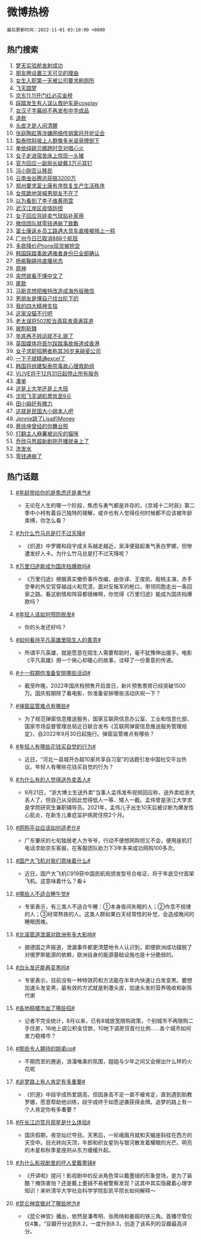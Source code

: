 # 微博热榜

`最后更新时间：2022-11-01 03:10:00 +0800`

## 热门搜索

1. [梦天实验舱发射成功](https://m.weibo.cn/search?containerid=100103type%3D1%26t%3D10%26q%3D%23%E6%A2%A6%E5%A4%A9%E5%AE%9E%E9%AA%8C%E8%88%B1%E5%8F%91%E5%B0%84%E6%88%90%E5%8A%9F%23&stream_entry_id=51&isnewpage=1&extparam=seat%3D1%26dgr%3D0%26c_type%3D51%26filter_type%3Drealtimehot%26pos%3D0%26cate%3D10103%26display_time%3D1667243398%26pre_seqid%3D1667243075112021328164&luicode=10000011&lfid=106003type%253D25%2526t%253D3%2526disable_hot%253D1%2526filter_type%253Drealtimehot)
1. [朋友圈设置三天可见的理由](https://m.weibo.cn/search?containerid=100103type%3D1%26t%3D10%26q%3D%23%E6%9C%8B%E5%8F%8B%E5%9C%88%E8%AE%BE%E7%BD%AE%E4%B8%89%E5%A4%A9%E5%8F%AF%E8%A7%81%E7%9A%84%E7%90%86%E7%94%B1%23&stream_entry_id=31&isnewpage=1&extparam=seat%3D1%26dgr%3D0%26c_type%3D31%26realpos%3D1%26filter_type%3Drealtimehot%26lcate%3D5001%26q%3D%2523%25E6%259C%258B%25E5%258F%258B%25E5%259C%2588%25E8%25AE%25BE%25E7%25BD%25AE%25E4%25B8%2589%25E5%25A4%25A9%25E5%258F%25AF%25E8%25A7%2581%25E7%259A%2584%25E7%2590%2586%25E7%2594%25B1%2523%26pos%3D0%26band_rank%3D1%26cate%3D0%26flag%3D2%26display_time%3D1667243398%26pre_seqid%3D1667243075112021328164&luicode=10000011&lfid=106003type%253D25%2526t%253D3%2526disable_hot%253D1%2526filter_type%253Drealtimehot)
1. [女生入职第一天被公司要求刷厕所](https://m.weibo.cn/search?containerid=100103type%3D1%26t%3D10%26q%3D%23%E5%A5%B3%E7%94%9F%E5%85%A5%E8%81%8C%E7%AC%AC%E4%B8%80%E5%A4%A9%E8%A2%AB%E5%85%AC%E5%8F%B8%E8%A6%81%E6%B1%82%E5%88%B7%E5%8E%95%E6%89%80%23&stream_entry_id=31&isnewpage=1&extparam=seat%3D1%26dgr%3D0%26c_type%3D31%26realpos%3D2%26filter_type%3Drealtimehot%26lcate%3D5001%26q%3D%2523%25E5%25A5%25B3%25E7%2594%259F%25E5%2585%25A5%25E8%2581%258C%25E7%25AC%25AC%25E4%25B8%2580%25E5%25A4%25A9%25E8%25A2%25AB%25E5%2585%25AC%25E5%258F%25B8%25E8%25A6%2581%25E6%25B1%2582%25E5%2588%25B7%25E5%258E%2595%25E6%2589%2580%2523%26pos%3D1%26band_rank%3D2%26cate%3D0%26flag%3D0%26display_time%3D1667243398%26pre_seqid%3D1667243075112021328164&luicode=10000011&lfid=106003type%253D25%2526t%253D3%2526disable_hot%253D1%2526filter_type%253Drealtimehot)
1. [飞天圆梦](https://m.weibo.cn/search?containerid=100103type%3D1%26t%3D10%26q%3D%23%E9%A3%9E%E5%A4%A9%E5%9C%86%E6%A2%A6%23&stream_entry_id=31&isnewpage=1&extparam=seat%3D1%26dgr%3D0%26c_type%3D31%26realpos%3D3%26filter_type%3Drealtimehot%26lcate%3D5001%26q%3D%2523%25E9%25A3%259E%25E5%25A4%25A9%25E5%259C%2586%25E6%25A2%25A6%2523%26pos%3D2%26band_rank%3D3%26cate%3D0%26flag%3D0%26display_time%3D1667243398%26pre_seqid%3D1667243075112021328164&luicode=10000011&lfid=106003type%253D25%2526t%253D3%2526disable_hot%253D1%2526filter_type%253Drealtimehot)
1. [京东11.11开门红必买金榜](https://m.weibo.cn/search?containerid=100103type%3D1%26t%3D10%26q%3D%23%E4%BA%AC%E4%B8%9C11.11%E5%BC%80%E9%97%A8%E7%BA%A2%E5%BF%85%E4%B9%B0%E9%87%91%E6%A6%9C%23&stream_entry_id=31&isnewpage=1&extparam=seat%3D1%26dgr%3D0%26c_type%3D31%26filter_type%3Drealtimehot%26lcate%3D5001%26adid%3D169383%26q%3D%2523%25E4%25BA%25AC%25E4%25B8%259C11.11%25E5%25BC%2580%25E9%2597%25A8%25E7%25BA%25A2%25E5%25BF%2585%25E4%25B9%25B0%25E9%2587%2591%25E6%25A6%259C%2523%26pos%3D3%26band_rank%3D4%26topic_ad%3D1%26cate%3D0%26display_time%3D1667243398%26pre_seqid%3D1667243075112021328164&luicode=10000011&lfid=106003type%253D25%2526t%253D3%2526disable_hot%253D1%2526filter_type%253Drealtimehot)
1. [踩踏发生有人误认救护车是cosplay](https://m.weibo.cn/search?containerid=100103type%3D1%26t%3D10%26q%3D%23%E8%B8%A9%E8%B8%8F%E5%8F%91%E7%94%9F%E6%9C%89%E4%BA%BA%E8%AF%AF%E8%AE%A4%E6%95%91%E6%8A%A4%E8%BD%A6%E6%98%AFcosplay%23&stream_entry_id=31&isnewpage=1&extparam=seat%3D1%26dgr%3D0%26c_type%3D31%26realpos%3D4%26filter_type%3Drealtimehot%26lcate%3D5001%26q%3D%2523%25E8%25B8%25A9%25E8%25B8%258F%25E5%258F%2591%25E7%2594%259F%25E6%259C%2589%25E4%25BA%25BA%25E8%25AF%25AF%25E8%25AE%25A4%25E6%2595%2591%25E6%258A%25A4%25E8%25BD%25A6%25E6%2598%25AFcosplay%2523%26pos%3D4%26band_rank%3D4%26cate%3D0%26flag%3D0%26display_time%3D1667243398%26pre_seqid%3D1667243075112021328164&luicode=10000011&lfid=106003type%253D25%2526t%253D3%2526disable_hot%253D1%2526filter_type%253Drealtimehot)
1. [女汉子字幕组不再发布中字成品](https://m.weibo.cn/search?containerid=100103type%3D1%26t%3D10%26q%3D%23%E5%A5%B3%E6%B1%89%E5%AD%90%E5%AD%97%E5%B9%95%E7%BB%84%E4%B8%8D%E5%86%8D%E5%8F%91%E5%B8%83%E4%B8%AD%E5%AD%97%E6%88%90%E5%93%81%23&stream_entry_id=31&isnewpage=1&extparam=seat%3D1%26dgr%3D0%26c_type%3D31%26realpos%3D5%26filter_type%3Drealtimehot%26lcate%3D5001%26q%3D%2523%25E5%25A5%25B3%25E6%25B1%2589%25E5%25AD%2590%25E5%25AD%2597%25E5%25B9%2595%25E7%25BB%2584%25E4%25B8%258D%25E5%2586%258D%25E5%258F%2591%25E5%25B8%2583%25E4%25B8%25AD%25E5%25AD%2597%25E6%2588%2590%25E5%2593%2581%2523%26pos%3D5%26band_rank%3D5%26cate%3D0%26flag%3D0%26display_time%3D1667243398%26pre_seqid%3D1667243075112021328164&luicode=10000011&lfid=106003type%253D25%2526t%253D3%2526disable_hot%253D1%2526filter_type%253Drealtimehot)
1. [退款](https://m.weibo.cn/search?containerid=100103type%3D1%26t%3D10%26q%3D%23%E9%80%80%E6%AC%BE%23&stream_entry_id=31&isnewpage=1&extparam=seat%3D1%26dgr%3D0%26c_type%3D31%26realpos%3D6%26filter_type%3Drealtimehot%26lcate%3D5001%26q%3D%2523%25E9%2580%2580%25E6%25AC%25BE%2523%26pos%3D6%26band_rank%3D6%26cate%3D0%26flag%3D2%26display_time%3D1667243398%26pre_seqid%3D1667243075112021328164&luicode=10000011&lfid=106003type%253D25%2526t%253D3%2526disable_hot%253D1%2526filter_type%253Drealtimehot)
1. [头皮才是人间清醒](https://m.weibo.cn/search?containerid=100103type%3D1%26t%3D10%26q%3D%23%E5%A4%B4%E7%9A%AE%E6%89%8D%E6%98%AF%E4%BA%BA%E9%97%B4%E6%B8%85%E9%86%92%23&stream_entry_id=31&isnewpage=1&extparam=seat%3D1%26dgr%3D0%26c_type%3D31%26filter_type%3Drealtimehot%26lcate%3D5001%26adid%3D169382%26q%3D%2523%25E5%25A4%25B4%25E7%259A%25AE%25E6%2589%258D%25E6%2598%25AF%25E4%25BA%25BA%25E9%2597%25B4%25E6%25B8%2585%25E9%2586%2592%2523%26pos%3D7%26band_rank%3D7%26topic_ad%3D1%26cate%3D0%26display_time%3D1667243398%26pre_seqid%3D1667243075112021328164&luicode=10000011&lfid=106003type%253D25%2526t%253D3%2526disable_hot%253D1%2526filter_type%253Drealtimehot)
1. [张庭陶虹等涉嫌网络传销案将开听证会](https://m.weibo.cn/search?containerid=100103type%3D1%26t%3D10%26q%3D%23%E5%BC%A0%E5%BA%AD%E9%99%B6%E8%99%B9%E7%AD%89%E6%B6%89%E5%AB%8C%E7%BD%91%E7%BB%9C%E4%BC%A0%E9%94%80%E6%A1%88%E5%B0%86%E5%BC%80%E5%90%AC%E8%AF%81%E4%BC%9A%23&stream_entry_id=31&isnewpage=1&extparam=seat%3D1%26dgr%3D0%26c_type%3D31%26realpos%3D7%26filter_type%3Drealtimehot%26lcate%3D5001%26q%3D%2523%25E5%25BC%25A0%25E5%25BA%25AD%25E9%2599%25B6%25E8%2599%25B9%25E7%25AD%2589%25E6%25B6%2589%25E5%25AB%258C%25E7%25BD%2591%25E7%25BB%259C%25E4%25BC%25A0%25E9%2594%2580%25E6%25A1%2588%25E5%25B0%2586%25E5%25BC%2580%25E5%2590%25AC%25E8%25AF%2581%25E4%25BC%259A%2523%26pos%3D8%26band_rank%3D7%26cate%3D0%26flag%3D2%26display_time%3D1667243398%26pre_seqid%3D1667243075112021328164&luicode=10000011&lfid=106003type%253D25%2526t%253D3%2526disable_hot%253D1%2526filter_type%253Drealtimehot)
1. [梨泰院斜坡上人群像多米诺骨牌倒下](https://m.weibo.cn/search?containerid=100103type%3D1%26t%3D10%26q%3D%23%E6%A2%A8%E6%B3%B0%E9%99%A2%E6%96%9C%E5%9D%A1%E4%B8%8A%E4%BA%BA%E7%BE%A4%E5%83%8F%E5%A4%9A%E7%B1%B3%E8%AF%BA%E9%AA%A8%E7%89%8C%E5%80%92%E4%B8%8B%23&stream_entry_id=31&isnewpage=1&extparam=seat%3D1%26dgr%3D0%26c_type%3D31%26realpos%3D8%26filter_type%3Drealtimehot%26lcate%3D5001%26q%3D%2523%25E6%25A2%25A8%25E6%25B3%25B0%25E9%2599%25A2%25E6%2596%259C%25E5%259D%25A1%25E4%25B8%258A%25E4%25BA%25BA%25E7%25BE%25A4%25E5%2583%258F%25E5%25A4%259A%25E7%25B1%25B3%25E8%25AF%25BA%25E9%25AA%25A8%25E7%2589%258C%25E5%2580%2592%25E4%25B8%258B%2523%26pos%3D9%26band_rank%3D8%26cate%3D0%26flag%3D0%26display_time%3D1667243398%26pre_seqid%3D1667243075112021328164&luicode=10000011&lfid=106003type%253D25%2526t%253D3%2526disable_hot%253D1%2526filter_type%253Drealtimehot)
1. [单依纯姚贝娜跨时空对唱心火](https://m.weibo.cn/search?containerid=100103type%3D1%26t%3D10%26q%3D%23%E5%8D%95%E4%BE%9D%E7%BA%AF%E5%A7%9A%E8%B4%9D%E5%A8%9C%E8%B7%A8%E6%97%B6%E7%A9%BA%E5%AF%B9%E5%94%B1%E5%BF%83%E7%81%AB%23&stream_entry_id=31&isnewpage=1&extparam=seat%3D1%26dgr%3D0%26c_type%3D31%26realpos%3D9%26filter_type%3Drealtimehot%26lcate%3D5001%26q%3D%2523%25E5%258D%2595%25E4%25BE%259D%25E7%25BA%25AF%25E5%25A7%259A%25E8%25B4%259D%25E5%25A8%259C%25E8%25B7%25A8%25E6%2597%25B6%25E7%25A9%25BA%25E5%25AF%25B9%25E5%2594%25B1%25E5%25BF%2583%25E7%2581%25AB%2523%26pos%3D10%26band_rank%3D9%26cate%3D0%26flag%3D0%26display_time%3D1667243398%26pre_seqid%3D1667243075112021328164&luicode=10000011&lfid=106003type%253D25%2526t%253D3%2526disable_hot%253D1%2526filter_type%253Drealtimehot)
1. [女子走进宿舍床上惊现一头猪](https://m.weibo.cn/search?containerid=100103type%3D1%26t%3D10%26q%3D%23%E5%A5%B3%E5%AD%90%E8%B5%B0%E8%BF%9B%E5%AE%BF%E8%88%8D%E5%BA%8A%E4%B8%8A%E6%83%8A%E7%8E%B0%E4%B8%80%E5%A4%B4%E7%8C%AA%23&stream_entry_id=31&isnewpage=1&extparam=seat%3D1%26dgr%3D0%26c_type%3D31%26realpos%3D10%26filter_type%3Drealtimehot%26lcate%3D5001%26q%3D%2523%25E5%25A5%25B3%25E5%25AD%2590%25E8%25B5%25B0%25E8%25BF%259B%25E5%25AE%25BF%25E8%2588%258D%25E5%25BA%258A%25E4%25B8%258A%25E6%2583%258A%25E7%258E%25B0%25E4%25B8%2580%25E5%25A4%25B4%25E7%258C%25AA%2523%26pos%3D11%26band_rank%3D10%26cate%3D0%26flag%3D0%26display_time%3D1667243398%26pre_seqid%3D1667243075112021328164&luicode=10000011&lfid=106003type%253D25%2526t%253D3%2526disable_hot%253D1%2526filter_type%253Drealtimehot)
1. [官方回应一副局长疑戴3万元耳钉](https://m.weibo.cn/search?containerid=100103type%3D1%26t%3D10%26q%3D%23%E5%AE%98%E6%96%B9%E5%9B%9E%E5%BA%94%E4%B8%80%E5%89%AF%E5%B1%80%E9%95%BF%E7%96%91%E6%88%B43%E4%B8%87%E5%85%83%E8%80%B3%E9%92%89%23&stream_entry_id=31&isnewpage=1&extparam=seat%3D1%26dgr%3D0%26c_type%3D31%26realpos%3D11%26filter_type%3Drealtimehot%26lcate%3D5001%26q%3D%2523%25E5%25AE%2598%25E6%2596%25B9%25E5%259B%259E%25E5%25BA%2594%25E4%25B8%2580%25E5%2589%25AF%25E5%25B1%2580%25E9%2595%25BF%25E7%2596%2591%25E6%2588%25B43%25E4%25B8%2587%25E5%2585%2583%25E8%2580%25B3%25E9%2592%2589%2523%26pos%3D12%26band_rank%3D11%26cate%3D0%26flag%3D0%26display_time%3D1667243398%26pre_seqid%3D1667243075112021328164&luicode=10000011&lfid=106003type%253D25%2526t%253D3%2526disable_hot%253D1%2526filter_type%253Drealtimehot)
1. [冯小刚否认移民](https://m.weibo.cn/search?containerid=100103type%3D1%26t%3D10%26q%3D%23%E5%86%AF%E5%B0%8F%E5%88%9A%E5%90%A6%E8%AE%A4%E7%A7%BB%E6%B0%91%23&stream_entry_id=31&isnewpage=1&extparam=seat%3D1%26dgr%3D0%26c_type%3D31%26realpos%3D12%26filter_type%3Drealtimehot%26lcate%3D5001%26q%3D%2523%25E5%2586%25AF%25E5%25B0%258F%25E5%2588%259A%25E5%2590%25A6%25E8%25AE%25A4%25E7%25A7%25BB%25E6%25B0%2591%2523%26pos%3D13%26band_rank%3D12%26cate%3D0%26flag%3D0%26display_time%3D1667243398%26pre_seqid%3D1667243075112021328164&luicode=10000011&lfid=106003type%253D25%2526t%253D3%2526disable_hot%253D1%2526filter_type%253Drealtimehot)
1. [云南虫谷腾讯获赔3200万](https://m.weibo.cn/search?containerid=100103type%3D1%26t%3D10%26q%3D%23%E4%BA%91%E5%8D%97%E8%99%AB%E8%B0%B7%E8%85%BE%E8%AE%AF%E8%8E%B7%E8%B5%943200%E4%B8%87%23&stream_entry_id=31&isnewpage=1&extparam=seat%3D1%26dgr%3D0%26c_type%3D31%26realpos%3D13%26filter_type%3Drealtimehot%26lcate%3D5001%26q%3D%2523%25E4%25BA%2591%25E5%258D%2597%25E8%2599%25AB%25E8%25B0%25B7%25E8%2585%25BE%25E8%25AE%25AF%25E8%258E%25B7%25E8%25B5%25943200%25E4%25B8%2587%2523%26pos%3D14%26band_rank%3D13%26cate%3D0%26flag%3D0%26display_time%3D1667243398%26pre_seqid%3D1667243075112021328164&luicode=10000011&lfid=106003type%253D25%2526t%253D3%2526disable_hot%253D1%2526filter_type%253Drealtimehot)
1. [郑州要求富士康有序恢复生产生活秩序](https://m.weibo.cn/search?containerid=100103type%3D1%26t%3D10%26q%3D%23%E9%83%91%E5%B7%9E%E8%A6%81%E6%B1%82%E5%AF%8C%E5%A3%AB%E5%BA%B7%E6%9C%89%E5%BA%8F%E6%81%A2%E5%A4%8D%E7%94%9F%E4%BA%A7%E7%94%9F%E6%B4%BB%E7%A7%A9%E5%BA%8F%23&stream_entry_id=31&isnewpage=1&extparam=seat%3D1%26dgr%3D0%26c_type%3D31%26realpos%3D14%26filter_type%3Drealtimehot%26lcate%3D5001%26q%3D%2523%25E9%2583%2591%25E5%25B7%259E%25E8%25A6%2581%25E6%25B1%2582%25E5%25AF%258C%25E5%25A3%25AB%25E5%25BA%25B7%25E6%259C%2589%25E5%25BA%258F%25E6%2581%25A2%25E5%25A4%258D%25E7%2594%259F%25E4%25BA%25A7%25E7%2594%259F%25E6%25B4%25BB%25E7%25A7%25A9%25E5%25BA%258F%2523%26pos%3D15%26band_rank%3D14%26cate%3D0%26flag%3D0%26display_time%3D1667243398%26pre_seqid%3D1667243075112021328164&luicode=10000011&lfid=106003type%253D25%2526t%253D3%2526disable_hot%253D1%2526filter_type%253Drealtimehot)
1. [女孩跪地哭喊男朋友不在了](https://m.weibo.cn/search?containerid=100103type%3D1%26t%3D10%26q%3D%23%E5%A5%B3%E5%AD%A9%E8%B7%AA%E5%9C%B0%E5%93%AD%E5%96%8A%E7%94%B7%E6%9C%8B%E5%8F%8B%E4%B8%8D%E5%9C%A8%E4%BA%86%23&stream_entry_id=31&isnewpage=1&extparam=seat%3D1%26dgr%3D0%26c_type%3D31%26realpos%3D15%26filter_type%3Drealtimehot%26lcate%3D5001%26q%3D%2523%25E5%25A5%25B3%25E5%25AD%25A9%25E8%25B7%25AA%25E5%259C%25B0%25E5%2593%25AD%25E5%2596%258A%25E7%2594%25B7%25E6%259C%258B%25E5%258F%258B%25E4%25B8%258D%25E5%259C%25A8%25E4%25BA%2586%2523%26pos%3D16%26band_rank%3D15%26cate%3D0%26flag%3D2%26display_time%3D1667243398%26pre_seqid%3D1667243075112021328164&luicode=10000011&lfid=106003type%253D25%2526t%253D3%2526disable_hot%253D1%2526filter_type%253Drealtimehot)
1. [以为看到了李子维黄雨萱](https://m.weibo.cn/search?containerid=100103type%3D1%26t%3D10%26q%3D%23%E4%BB%A5%E4%B8%BA%E7%9C%8B%E5%88%B0%E4%BA%86%E6%9D%8E%E5%AD%90%E7%BB%B4%E9%BB%84%E9%9B%A8%E8%90%B1%23&stream_entry_id=31&isnewpage=1&extparam=seat%3D1%26dgr%3D0%26c_type%3D31%26realpos%3D16%26filter_type%3Drealtimehot%26lcate%3D5001%26q%3D%2523%25E4%25BB%25A5%25E4%25B8%25BA%25E7%259C%258B%25E5%2588%25B0%25E4%25BA%2586%25E6%259D%258E%25E5%25AD%2590%25E7%25BB%25B4%25E9%25BB%2584%25E9%259B%25A8%25E8%2590%25B1%2523%26pos%3D17%26band_rank%3D16%26cate%3D0%26flag%3D0%26display_time%3D1667243398%26pre_seqid%3D1667243075112021328164&luicode=10000011&lfid=106003type%253D25%2526t%253D3%2526disable_hot%253D1%2526filter_type%253Drealtimehot)
1. [武汉江岸区疫情防控](https://m.weibo.cn/search?containerid=100103type%3D1%26t%3D10%26q%3D%E6%AD%A6%E6%B1%89%E6%B1%9F%E5%B2%B8%E5%8C%BA%E7%96%AB%E6%83%85%E9%98%B2%E6%8E%A7&stream_entry_id=31&isnewpage=1&extparam=seat%3D1%26dgr%3D0%26c_type%3D31%26realpos%3D17%26filter_type%3Drealtimehot%26lcate%3D5001%26q%3D%25E6%25AD%25A6%25E6%25B1%2589%25E6%25B1%259F%25E5%25B2%25B8%25E5%258C%25BA%25E7%2596%25AB%25E6%2583%2585%25E9%2598%25B2%25E6%258E%25A7%26pos%3D18%26band_rank%3D17%26cate%3D0%26flag%3D0%26display_time%3D1667243398%26pre_seqid%3D1667243075112021328164&luicode=10000011&lfid=106003type%253D25%2526t%253D3%2526disable_hot%253D1%2526filter_type%253Drealtimehot)
1. [女子回应背娃卖气球贴补家用](https://m.weibo.cn/search?containerid=100103type%3D1%26t%3D10%26q%3D%23%E5%A5%B3%E5%AD%90%E5%9B%9E%E5%BA%94%E8%83%8C%E5%A8%83%E5%8D%96%E6%B0%94%E7%90%83%E8%B4%B4%E8%A1%A5%E5%AE%B6%E7%94%A8%23&stream_entry_id=31&isnewpage=1&extparam=seat%3D1%26dgr%3D0%26c_type%3D31%26realpos%3D18%26filter_type%3Drealtimehot%26lcate%3D5001%26q%3D%2523%25E5%25A5%25B3%25E5%25AD%2590%25E5%259B%259E%25E5%25BA%2594%25E8%2583%258C%25E5%25A8%2583%25E5%258D%2596%25E6%25B0%2594%25E7%2590%2583%25E8%25B4%25B4%25E8%25A1%25A5%25E5%25AE%25B6%25E7%2594%25A8%2523%26pos%3D19%26band_rank%3D18%26cate%3D0%26flag%3D1%26display_time%3D1667243398%26pre_seqid%3D1667243075112021328164&luicode=10000011&lfid=106003type%253D25%2526t%253D3%2526disable_hot%253D1%2526filter_type%253Drealtimehot)
1. [微信团队就零钱通崩了致歉](https://m.weibo.cn/search?containerid=100103type%3D1%26t%3D10%26q%3D%23%E5%BE%AE%E4%BF%A1%E5%9B%A2%E9%98%9F%E5%B0%B1%E9%9B%B6%E9%92%B1%E9%80%9A%E5%B4%A9%E4%BA%86%E8%87%B4%E6%AD%89%23&stream_entry_id=31&isnewpage=1&extparam=seat%3D1%26dgr%3D0%26c_type%3D31%26realpos%3D19%26filter_type%3Drealtimehot%26lcate%3D5001%26q%3D%2523%25E5%25BE%25AE%25E4%25BF%25A1%25E5%259B%25A2%25E9%2598%259F%25E5%25B0%25B1%25E9%259B%25B6%25E9%2592%25B1%25E9%2580%259A%25E5%25B4%25A9%25E4%25BA%2586%25E8%2587%25B4%25E6%25AD%2589%2523%26pos%3D20%26band_rank%3D19%26cate%3D0%26flag%3D0%26display_time%3D1667243398%26pre_seqid%3D1667243075112021328164&luicode=10000011&lfid=106003type%253D25%2526t%253D3%2526disable_hot%253D1%2526filter_type%253Drealtimehot)
1. [富士康返乡员工路遇大货车直接被捎上一程](https://m.weibo.cn/search?containerid=100103type%3D1%26t%3D10%26q%3D%23%E5%AF%8C%E5%A3%AB%E5%BA%B7%E8%BF%94%E4%B9%A1%E5%91%98%E5%B7%A5%E8%B7%AF%E9%81%87%E5%A4%A7%E8%B4%A7%E8%BD%A6%E7%9B%B4%E6%8E%A5%E8%A2%AB%E6%8D%8E%E4%B8%8A%E4%B8%80%E7%A8%8B%23&stream_entry_id=31&isnewpage=1&extparam=seat%3D1%26dgr%3D0%26c_type%3D31%26realpos%3D20%26filter_type%3Drealtimehot%26lcate%3D5001%26q%3D%2523%25E5%25AF%258C%25E5%25A3%25AB%25E5%25BA%25B7%25E8%25BF%2594%25E4%25B9%25A1%25E5%2591%2598%25E5%25B7%25A5%25E8%25B7%25AF%25E9%2581%2587%25E5%25A4%25A7%25E8%25B4%25A7%25E8%25BD%25A6%25E7%259B%25B4%25E6%258E%25A5%25E8%25A2%25AB%25E6%258D%258E%25E4%25B8%258A%25E4%25B8%2580%25E7%25A8%258B%2523%26pos%3D21%26band_rank%3D20%26cate%3D0%26flag%3D0%26display_time%3D1667243398%26pre_seqid%3D1667243075112021328164&luicode=10000011&lfid=106003type%253D25%2526t%253D3%2526disable_hot%253D1%2526filter_type%253Drealtimehot)
1. [广州今日已取消888个航班](https://m.weibo.cn/search?containerid=100103type%3D1%26t%3D10%26q%3D%23%E5%B9%BF%E5%B7%9E%E4%BB%8A%E6%97%A5%E5%B7%B2%E5%8F%96%E6%B6%88888%E4%B8%AA%E8%88%AA%E7%8F%AD%23&stream_entry_id=31&isnewpage=1&extparam=seat%3D1%26dgr%3D0%26c_type%3D31%26realpos%3D21%26filter_type%3Drealtimehot%26lcate%3D5001%26q%3D%2523%25E5%25B9%25BF%25E5%25B7%259E%25E4%25BB%258A%25E6%2597%25A5%25E5%25B7%25B2%25E5%258F%2596%25E6%25B6%2588888%25E4%25B8%25AA%25E8%2588%25AA%25E7%258F%25AD%2523%26pos%3D22%26band_rank%3D21%26cate%3D0%26flag%3D0%26display_time%3D1667243398%26pre_seqid%3D1667243075112021328164&luicode=10000011&lfid=106003type%253D25%2526t%253D3%2526disable_hot%253D1%2526filter_type%253Drealtimehot)
1. [多款降价iPhone现货被抢空](https://m.weibo.cn/search?containerid=100103type%3D1%26t%3D10%26q%3D%23%E5%A4%9A%E6%AC%BE%E9%99%8D%E4%BB%B7iPhone%E7%8E%B0%E8%B4%A7%E8%A2%AB%E6%8A%A2%E7%A9%BA%23&stream_entry_id=31&isnewpage=1&extparam=seat%3D1%26dgr%3D0%26c_type%3D31%26realpos%3D22%26filter_type%3Drealtimehot%26lcate%3D5001%26q%3D%2523%25E5%25A4%259A%25E6%25AC%25BE%25E9%2599%258D%25E4%25BB%25B7iPhone%25E7%258E%25B0%25E8%25B4%25A7%25E8%25A2%25AB%25E6%258A%25A2%25E7%25A9%25BA%2523%26pos%3D23%26band_rank%3D22%26cate%3D0%26flag%3D0%26display_time%3D1667243398%26pre_seqid%3D1667243075112021328164&luicode=10000011&lfid=106003type%253D25%2526t%253D3%2526disable_hot%253D1%2526filter_type%253Drealtimehot)
1. [韩国踩踏事故遇难者身份已全部确认](https://m.weibo.cn/search?containerid=100103type%3D1%26t%3D10%26q%3D%23%E9%9F%A9%E5%9B%BD%E8%B8%A9%E8%B8%8F%E4%BA%8B%E6%95%85%E9%81%87%E9%9A%BE%E8%80%85%E8%BA%AB%E4%BB%BD%E5%B7%B2%E5%85%A8%E9%83%A8%E7%A1%AE%E8%AE%A4%23&stream_entry_id=31&isnewpage=1&extparam=seat%3D1%26dgr%3D0%26c_type%3D31%26realpos%3D23%26filter_type%3Drealtimehot%26lcate%3D5001%26q%3D%2523%25E9%259F%25A9%25E5%259B%25BD%25E8%25B8%25A9%25E8%25B8%258F%25E4%25BA%258B%25E6%2595%2585%25E9%2581%2587%25E9%259A%25BE%25E8%2580%2585%25E8%25BA%25AB%25E4%25BB%25BD%25E5%25B7%25B2%25E5%2585%25A8%25E9%2583%25A8%25E7%25A1%25AE%25E8%25AE%25A4%2523%26pos%3D24%26band_rank%3D23%26cate%3D0%26flag%3D0%26display_time%3D1667243398%26pre_seqid%3D1667243075112021328164&luicode=10000011&lfid=106003type%253D25%2526t%253D3%2526disable_hot%253D1%2526filter_type%253Drealtimehot)
1. [杨紫鞠婧祎直播状态](https://m.weibo.cn/search?containerid=100103type%3D1%26t%3D10%26q%3D%23%E6%9D%A8%E7%B4%AB%E9%9E%A0%E5%A9%A7%E7%A5%8E%E7%9B%B4%E6%92%AD%E7%8A%B6%E6%80%81%23&stream_entry_id=31&isnewpage=1&extparam=seat%3D1%26dgr%3D0%26c_type%3D31%26realpos%3D24%26filter_type%3Drealtimehot%26lcate%3D5001%26q%3D%2523%25E6%259D%25A8%25E7%25B4%25AB%25E9%259E%25A0%25E5%25A9%25A7%25E7%25A5%258E%25E7%259B%25B4%25E6%2592%25AD%25E7%258A%25B6%25E6%2580%2581%2523%26pos%3D25%26band_rank%3D24%26cate%3D0%26flag%3D0%26display_time%3D1667243398%26pre_seqid%3D1667243075112021328164&luicode=10000011&lfid=106003type%253D25%2526t%253D3%2526disable_hot%253D1%2526filter_type%253Drealtimehot)
1. [原神](https://m.weibo.cn/search?containerid=100103type%3D1%26t%3D10%26q%3D%23%E5%8E%9F%E7%A5%9E%23&stream_entry_id=31&isnewpage=1&extparam=seat%3D1%26dgr%3D0%26c_type%3D31%26realpos%3D25%26filter_type%3Drealtimehot%26lcate%3D5001%26q%3D%2523%25E5%258E%259F%25E7%25A5%259E%2523%26pos%3D26%26band_rank%3D25%26cate%3D0%26flag%3D0%26display_time%3D1667243398%26pre_seqid%3D1667243075112021328164&luicode=10000011&lfid=106003type%253D25%2526t%253D3%2526disable_hot%253D1%2526filter_type%253Drealtimehot)
1. [突然就看不懂中文了](https://m.weibo.cn/search?containerid=100103type%3D1%26t%3D10%26q%3D%23%E7%AA%81%E7%84%B6%E5%B0%B1%E7%9C%8B%E4%B8%8D%E6%87%82%E4%B8%AD%E6%96%87%E4%BA%86%23&stream_entry_id=31&isnewpage=1&extparam=seat%3D1%26dgr%3D0%26c_type%3D31%26realpos%3D26%26filter_type%3Drealtimehot%26lcate%3D5001%26q%3D%2523%25E7%25AA%2581%25E7%2584%25B6%25E5%25B0%25B1%25E7%259C%258B%25E4%25B8%258D%25E6%2587%2582%25E4%25B8%25AD%25E6%2596%2587%25E4%25BA%2586%2523%26pos%3D27%26band_rank%3D26%26cate%3D0%26flag%3D0%26display_time%3D1667243398%26pre_seqid%3D1667243075112021328164&luicode=10000011&lfid=106003type%253D25%2526t%253D3%2526disable_hot%253D1%2526filter_type%253Drealtimehot)
1. [尾款](https://m.weibo.cn/search?containerid=100103type%3D1%26t%3D10%26q%3D%23%E5%B0%BE%E6%AC%BE%23&stream_entry_id=31&isnewpage=1&extparam=seat%3D1%26dgr%3D0%26c_type%3D31%26realpos%3D27%26filter_type%3Drealtimehot%26lcate%3D5001%26q%3D%2523%25E5%25B0%25BE%25E6%25AC%25BE%2523%26pos%3D28%26band_rank%3D27%26cate%3D0%26flag%3D0%26display_time%3D1667243398%26pre_seqid%3D1667243075112021328164&luicode=10000011&lfid=106003type%253D25%2526t%253D3%2526disable_hot%253D1%2526filter_type%253Drealtimehot)
1. [马斯克想把推特改造成海外版微信](https://m.weibo.cn/search?containerid=100103type%3D1%26t%3D10%26q%3D%23%E9%A9%AC%E6%96%AF%E5%85%8B%E6%83%B3%E6%8A%8A%E6%8E%A8%E7%89%B9%E6%94%B9%E9%80%A0%E6%88%90%E6%B5%B7%E5%A4%96%E7%89%88%E5%BE%AE%E4%BF%A1%23&stream_entry_id=31&isnewpage=1&extparam=seat%3D1%26dgr%3D0%26c_type%3D31%26realpos%3D28%26filter_type%3Drealtimehot%26lcate%3D5001%26q%3D%2523%25E9%25A9%25AC%25E6%2596%25AF%25E5%2585%258B%25E6%2583%25B3%25E6%258A%258A%25E6%258E%25A8%25E7%2589%25B9%25E6%2594%25B9%25E9%2580%25A0%25E6%2588%2590%25E6%25B5%25B7%25E5%25A4%2596%25E7%2589%2588%25E5%25BE%25AE%25E4%25BF%25A1%2523%26pos%3D29%26band_rank%3D28%26cate%3D0%26flag%3D0%26display_time%3D1667243398%26pre_seqid%3D1667243075112021328164&luicode=10000011&lfid=106003type%253D25%2526t%253D3%2526disable_hot%253D1%2526filter_type%253Drealtimehot)
1. [男朋友是懂自己找台阶下的](https://m.weibo.cn/search?containerid=100103type%3D1%26t%3D10%26q%3D%23%E7%94%B7%E6%9C%8B%E5%8F%8B%E6%98%AF%E6%87%82%E8%87%AA%E5%B7%B1%E6%89%BE%E5%8F%B0%E9%98%B6%E4%B8%8B%E7%9A%84%23&stream_entry_id=31&isnewpage=1&extparam=seat%3D1%26dgr%3D0%26c_type%3D31%26realpos%3D29%26filter_type%3Drealtimehot%26lcate%3D5001%26q%3D%2523%25E7%2594%25B7%25E6%259C%258B%25E5%258F%258B%25E6%2598%25AF%25E6%2587%2582%25E8%2587%25AA%25E5%25B7%25B1%25E6%2589%25BE%25E5%258F%25B0%25E9%2598%25B6%25E4%25B8%258B%25E7%259A%2584%2523%26pos%3D30%26band_rank%3D29%26cate%3D0%26flag%3D0%26display_time%3D1667243398%26pre_seqid%3D1667243075112021328164&luicode=10000011&lfid=106003type%253D25%2526t%253D3%2526disable_hot%253D1%2526filter_type%253Drealtimehot)
1. [我的四大精神支柱](https://m.weibo.cn/search?containerid=100103type%3D1%26t%3D10%26q%3D%23%E6%88%91%E7%9A%84%E5%9B%9B%E5%A4%A7%E7%B2%BE%E7%A5%9E%E6%94%AF%E6%9F%B1%23&stream_entry_id=31&isnewpage=1&extparam=seat%3D1%26dgr%3D0%26c_type%3D31%26realpos%3D30%26filter_type%3Drealtimehot%26lcate%3D5001%26q%3D%2523%25E6%2588%2591%25E7%259A%2584%25E5%259B%259B%25E5%25A4%25A7%25E7%25B2%25BE%25E7%25A5%259E%25E6%2594%25AF%25E6%259F%25B1%2523%26pos%3D31%26band_rank%3D30%26cate%3D0%26flag%3D1%26display_time%3D1667243398%26pre_seqid%3D1667243075112021328164&luicode=10000011&lfid=106003type%253D25%2526t%253D3%2526disable_hot%253D1%2526filter_type%253Drealtimehot)
1. [这家没猫不行吧](https://m.weibo.cn/search?containerid=100103type%3D1%26t%3D10%26q%3D%23%E8%BF%99%E5%AE%B6%E6%B2%A1%E7%8C%AB%E4%B8%8D%E8%A1%8C%E5%90%A7%23&stream_entry_id=31&isnewpage=1&extparam=seat%3D1%26dgr%3D0%26c_type%3D31%26realpos%3D31%26filter_type%3Drealtimehot%26lcate%3D5001%26q%3D%2523%25E8%25BF%2599%25E5%25AE%25B6%25E6%25B2%25A1%25E7%258C%25AB%25E4%25B8%258D%25E8%25A1%258C%25E5%2590%25A7%2523%26pos%3D32%26band_rank%3D31%26cate%3D0%26flag%3D0%26display_time%3D1667243398%26pre_seqid%3D1667243075112021328164&luicode=10000011&lfid=106003type%253D25%2526t%253D3%2526disable_hot%253D1%2526filter_type%253Drealtimehot)
1. [老太误将502胶当滴耳液滴满耳道](https://m.weibo.cn/search?containerid=100103type%3D1%26t%3D10%26q%3D%23%E8%80%81%E5%A4%AA%E8%AF%AF%E5%B0%86502%E8%83%B6%E5%BD%93%E6%BB%B4%E8%80%B3%E6%B6%B2%E6%BB%B4%E6%BB%A1%E8%80%B3%E9%81%93%23&stream_entry_id=31&isnewpage=1&extparam=seat%3D1%26dgr%3D0%26c_type%3D31%26realpos%3D32%26filter_type%3Drealtimehot%26lcate%3D5001%26q%3D%2523%25E8%2580%2581%25E5%25A4%25AA%25E8%25AF%25AF%25E5%25B0%2586502%25E8%2583%25B6%25E5%25BD%2593%25E6%25BB%25B4%25E8%2580%25B3%25E6%25B6%25B2%25E6%25BB%25B4%25E6%25BB%25A1%25E8%2580%25B3%25E9%2581%2593%2523%26pos%3D33%26band_rank%3D32%26cate%3D0%26flag%3D0%26display_time%3D1667243398%26pre_seqid%3D1667243075112021328164&luicode=10000011&lfid=106003type%253D25%2526t%253D3%2526disable_hot%253D1%2526filter_type%253Drealtimehot)
1. [披荆斩棘](https://m.weibo.cn/search?containerid=100103type%3D1%26t%3D10%26q%3D%E6%8A%AB%E8%8D%86%E6%96%A9%E6%A3%98&stream_entry_id=31&isnewpage=1&extparam=seat%3D1%26dgr%3D0%26c_type%3D31%26realpos%3D33%26filter_type%3Drealtimehot%26lcate%3D5001%26q%3D%25E6%258A%25AB%25E8%258D%2586%25E6%2596%25A9%25E6%25A3%2598%26pos%3D34%26band_rank%3D33%26cate%3D0%26flag%3D0%26display_time%3D1667243398%26pre_seqid%3D1667243075112021328164&luicode=10000011&lfid=106003type%253D25%2526t%253D3%2526disable_hot%253D1%2526filter_type%253Drealtimehot)
1. [年底再不转运就不礼貌了](https://m.weibo.cn/search?containerid=100103type%3D1%26t%3D10%26q%3D%23%E5%B9%B4%E5%BA%95%E5%86%8D%E4%B8%8D%E8%BD%AC%E8%BF%90%E5%B0%B1%E4%B8%8D%E7%A4%BC%E8%B2%8C%E4%BA%86%23&stream_entry_id=31&isnewpage=1&extparam=seat%3D1%26dgr%3D0%26c_type%3D31%26realpos%3D34%26filter_type%3Drealtimehot%26lcate%3D5001%26q%3D%2523%25E5%25B9%25B4%25E5%25BA%2595%25E5%2586%258D%25E4%25B8%258D%25E8%25BD%25AC%25E8%25BF%2590%25E5%25B0%25B1%25E4%25B8%258D%25E7%25A4%25BC%25E8%25B2%258C%25E4%25BA%2586%2523%26pos%3D35%26band_rank%3D34%26cate%3D0%26flag%3D0%26display_time%3D1667243398%26pre_seqid%3D1667243075112021328164&luicode=10000011&lfid=106003type%253D25%2526t%253D3%2526disable_hot%253D1%2526filter_type%253Drealtimehot)
1. [英国媒体将首尔踩踏事故报道成香港](https://m.weibo.cn/search?containerid=100103type%3D1%26t%3D10%26q%3D%23%E8%8B%B1%E5%9B%BD%E5%AA%92%E4%BD%93%E5%B0%86%E9%A6%96%E5%B0%94%E8%B8%A9%E8%B8%8F%E4%BA%8B%E6%95%85%E6%8A%A5%E9%81%93%E6%88%90%E9%A6%99%E6%B8%AF%23&stream_entry_id=31&isnewpage=1&extparam=seat%3D1%26dgr%3D0%26c_type%3D31%26realpos%3D35%26filter_type%3Drealtimehot%26lcate%3D5001%26q%3D%2523%25E8%258B%25B1%25E5%259B%25BD%25E5%25AA%2592%25E4%25BD%2593%25E5%25B0%2586%25E9%25A6%2596%25E5%25B0%2594%25E8%25B8%25A9%25E8%25B8%258F%25E4%25BA%258B%25E6%2595%2585%25E6%258A%25A5%25E9%2581%2593%25E6%2588%2590%25E9%25A6%2599%25E6%25B8%25AF%2523%26pos%3D36%26band_rank%3D35%26cate%3D0%26flag%3D0%26display_time%3D1667243398%26pre_seqid%3D1667243075112021328164&luicode=10000011&lfid=106003type%253D25%2526t%253D3%2526disable_hot%253D1%2526filter_type%253Drealtimehot)
1. [女子求职招聘者称其36岁来碰瓷公司](https://m.weibo.cn/search?containerid=100103type%3D1%26t%3D10%26q%3D%23%E5%A5%B3%E5%AD%90%E6%B1%82%E8%81%8C%E6%8B%9B%E8%81%98%E8%80%85%E7%A7%B0%E5%85%B636%E5%B2%81%E6%9D%A5%E7%A2%B0%E7%93%B7%E5%85%AC%E5%8F%B8%23&stream_entry_id=31&isnewpage=1&extparam=seat%3D1%26dgr%3D0%26c_type%3D31%26realpos%3D36%26filter_type%3Drealtimehot%26lcate%3D5001%26q%3D%2523%25E5%25A5%25B3%25E5%25AD%2590%25E6%25B1%2582%25E8%2581%258C%25E6%258B%259B%25E8%2581%2598%25E8%2580%2585%25E7%25A7%25B0%25E5%2585%25B636%25E5%25B2%2581%25E6%259D%25A5%25E7%25A2%25B0%25E7%2593%25B7%25E5%2585%25AC%25E5%258F%25B8%2523%26pos%3D37%26band_rank%3D36%26cate%3D0%26flag%3D0%26display_time%3D1667243398%26pre_seqid%3D1667243075112021328164&luicode=10000011&lfid=106003type%253D25%2526t%253D3%2526disable_hot%253D1%2526filter_type%253Drealtimehot)
1. [一下子就精通excel了](https://m.weibo.cn/search?containerid=100103type%3D1%26t%3D10%26q%3D%23%E4%B8%80%E4%B8%8B%E5%AD%90%E5%B0%B1%E7%B2%BE%E9%80%9Aexcel%E4%BA%86%23&stream_entry_id=31&isnewpage=1&extparam=seat%3D1%26dgr%3D0%26c_type%3D31%26realpos%3D37%26filter_type%3Drealtimehot%26lcate%3D5001%26q%3D%2523%25E4%25B8%2580%25E4%25B8%258B%25E5%25AD%2590%25E5%25B0%25B1%25E7%25B2%25BE%25E9%2580%259Aexcel%25E4%25BA%2586%2523%26pos%3D38%26band_rank%3D37%26cate%3D0%26flag%3D0%26display_time%3D1667243398%26pre_seqid%3D1667243075112021328164&luicode=10000011&lfid=106003type%253D25%2526t%253D3%2526disable_hot%253D1%2526filter_type%253Drealtimehot)
1. [韩国将组建梨泰院事故心理救助组](https://m.weibo.cn/search?containerid=100103type%3D1%26t%3D10%26q%3D%23%E9%9F%A9%E5%9B%BD%E5%B0%86%E7%BB%84%E5%BB%BA%E6%A2%A8%E6%B3%B0%E9%99%A2%E4%BA%8B%E6%95%85%E5%BF%83%E7%90%86%E6%95%91%E5%8A%A9%E7%BB%84%23&stream_entry_id=31&isnewpage=1&extparam=seat%3D1%26dgr%3D0%26c_type%3D31%26realpos%3D38%26filter_type%3Drealtimehot%26lcate%3D5001%26q%3D%2523%25E9%259F%25A9%25E5%259B%25BD%25E5%25B0%2586%25E7%25BB%2584%25E5%25BB%25BA%25E6%25A2%25A8%25E6%25B3%25B0%25E9%2599%25A2%25E4%25BA%258B%25E6%2595%2585%25E5%25BF%2583%25E7%2590%2586%25E6%2595%2591%25E5%258A%25A9%25E7%25BB%2584%2523%26pos%3D39%26band_rank%3D38%26cate%3D0%26flag%3D0%26display_time%3D1667243398%26pre_seqid%3D1667243075112021328164&luicode=10000011&lfid=106003type%253D25%2526t%253D3%2526disable_hot%253D1%2526filter_type%253Drealtimehot)
1. [VLIVE将于12月31日起停止所有服务](https://m.weibo.cn/search?containerid=100103type%3D1%26t%3D10%26q%3D%23VLIVE%E5%B0%86%E4%BA%8E12%E6%9C%8831%E6%97%A5%E8%B5%B7%E5%81%9C%E6%AD%A2%E6%89%80%E6%9C%89%E6%9C%8D%E5%8A%A1%23&stream_entry_id=31&isnewpage=1&extparam=seat%3D1%26dgr%3D0%26c_type%3D31%26realpos%3D39%26filter_type%3Drealtimehot%26lcate%3D5001%26q%3D%2523VLIVE%25E5%25B0%2586%25E4%25BA%258E12%25E6%259C%258831%25E6%2597%25A5%25E8%25B5%25B7%25E5%2581%259C%25E6%25AD%25A2%25E6%2589%2580%25E6%259C%2589%25E6%259C%258D%25E5%258A%25A1%2523%26pos%3D40%26band_rank%3D39%26cate%3D0%26flag%3D0%26display_time%3D1667243398%26pre_seqid%3D1667243075112021328164&luicode=10000011&lfid=106003type%253D25%2526t%253D3%2526disable_hot%253D1%2526filter_type%253Drealtimehot)
1. [凑单](https://m.weibo.cn/search?containerid=100103type%3D1%26t%3D10%26q%3D%E5%87%91%E5%8D%95&stream_entry_id=31&isnewpage=1&extparam=seat%3D1%26dgr%3D0%26c_type%3D31%26realpos%3D40%26filter_type%3Drealtimehot%26lcate%3D5001%26q%3D%25E5%2587%2591%25E5%258D%2595%26pos%3D41%26band_rank%3D40%26cate%3D0%26flag%3D0%26display_time%3D1667243398%26pre_seqid%3D1667243075112021328164&luicode=10000011&lfid=106003type%253D25%2526t%253D3%2526disable_hot%253D1%2526filter_type%253Drealtimehot)
1. [这是上大学还是上大班](https://m.weibo.cn/search?containerid=100103type%3D1%26t%3D10%26q%3D%23%E8%BF%99%E6%98%AF%E4%B8%8A%E5%A4%A7%E5%AD%A6%E8%BF%98%E6%98%AF%E4%B8%8A%E5%A4%A7%E7%8F%AD%23&stream_entry_id=31&isnewpage=1&extparam=seat%3D1%26dgr%3D0%26c_type%3D31%26realpos%3D41%26filter_type%3Drealtimehot%26lcate%3D5001%26q%3D%2523%25E8%25BF%2599%25E6%2598%25AF%25E4%25B8%258A%25E5%25A4%25A7%25E5%25AD%25A6%25E8%25BF%2598%25E6%2598%25AF%25E4%25B8%258A%25E5%25A4%25A7%25E7%258F%25AD%2523%26pos%3D42%26band_rank%3D41%26cate%3D0%26flag%3D0%26display_time%3D1667243398%26pre_seqid%3D1667243075112021328164&luicode=10000011&lfid=106003type%253D25%2526t%253D3%2526disable_hot%253D1%2526filter_type%253Drealtimehot)
1. [沈阳飞芜湖机票低至9元](https://m.weibo.cn/search?containerid=100103type%3D1%26t%3D10%26q%3D%23%E6%B2%88%E9%98%B3%E9%A3%9E%E8%8A%9C%E6%B9%96%E6%9C%BA%E7%A5%A8%E4%BD%8E%E8%87%B39%E5%85%83%23&stream_entry_id=31&isnewpage=1&extparam=seat%3D1%26dgr%3D0%26c_type%3D31%26realpos%3D42%26filter_type%3Drealtimehot%26lcate%3D5001%26q%3D%2523%25E6%25B2%2588%25E9%2598%25B3%25E9%25A3%259E%25E8%258A%259C%25E6%25B9%2596%25E6%259C%25BA%25E7%25A5%25A8%25E4%25BD%258E%25E8%2587%25B39%25E5%2585%2583%2523%26pos%3D43%26band_rank%3D42%26cate%3D0%26flag%3D0%26display_time%3D1667243398%26pre_seqid%3D1667243075112021328164&luicode=10000011&lfid=106003type%253D25%2526t%253D3%2526disable_hot%253D1%2526filter_type%253Drealtimehot)
1. [田小娟好有魄力](https://m.weibo.cn/search?containerid=100103type%3D1%26t%3D10%26q%3D%23%E7%94%B0%E5%B0%8F%E5%A8%9F%E5%A5%BD%E6%9C%89%E9%AD%84%E5%8A%9B%23&stream_entry_id=31&isnewpage=1&extparam=seat%3D1%26dgr%3D0%26c_type%3D31%26realpos%3D43%26filter_type%3Drealtimehot%26lcate%3D5001%26q%3D%2523%25E7%2594%25B0%25E5%25B0%258F%25E5%25A8%259F%25E5%25A5%25BD%25E6%259C%2589%25E9%25AD%2584%25E5%258A%259B%2523%26pos%3D44%26band_rank%3D43%26cate%3D0%26flag%3D0%26display_time%3D1667243398%26pre_seqid%3D1667243075112021328164&luicode=10000011&lfid=106003type%253D25%2526t%253D3%2526disable_hot%253D1%2526filter_type%253Drealtimehot)
1. [这就是民国大小姐本人吧](https://m.weibo.cn/search?containerid=100103type%3D1%26t%3D10%26q%3D%23%E8%BF%99%E5%B0%B1%E6%98%AF%E6%B0%91%E5%9B%BD%E5%A4%A7%E5%B0%8F%E5%A7%90%E6%9C%AC%E4%BA%BA%E5%90%A7%23&stream_entry_id=31&isnewpage=1&extparam=seat%3D1%26dgr%3D0%26c_type%3D31%26realpos%3D44%26filter_type%3Drealtimehot%26lcate%3D5001%26q%3D%2523%25E8%25BF%2599%25E5%25B0%25B1%25E6%2598%25AF%25E6%25B0%2591%25E5%259B%25BD%25E5%25A4%25A7%25E5%25B0%258F%25E5%25A7%2590%25E6%259C%25AC%25E4%25BA%25BA%25E5%2590%25A7%2523%26pos%3D45%26band_rank%3D44%26cate%3D0%26flag%3D0%26display_time%3D1667243398%26pre_seqid%3D1667243075112021328164&luicode=10000011&lfid=106003type%253D25%2526t%253D3%2526disable_hot%253D1%2526filter_type%253Drealtimehot)
1. [Jennie跳了Lisa的Money](https://m.weibo.cn/search?containerid=100103type%3D1%26t%3D10%26q%3D%23Jennie%E8%B7%B3%E4%BA%86Lisa%E7%9A%84Money%23&stream_entry_id=31&isnewpage=1&extparam=seat%3D1%26dgr%3D0%26c_type%3D31%26realpos%3D45%26filter_type%3Drealtimehot%26lcate%3D5001%26q%3D%2523Jennie%25E8%25B7%25B3%25E4%25BA%2586Lisa%25E7%259A%2584Money%2523%26pos%3D46%26band_rank%3D45%26cate%3D0%26flag%3D0%26display_time%3D1667243398%26pre_seqid%3D1667243075112021328164&luicode=10000011&lfid=106003type%253D25%2526t%253D3%2526disable_hot%253D1%2526filter_type%253Drealtimehot)
1. [蔡徐坤曾经的你舞台照](https://m.weibo.cn/search?containerid=100103type%3D1%26t%3D10%26q%3D%23%E8%94%A1%E5%BE%90%E5%9D%A4%E6%9B%BE%E7%BB%8F%E7%9A%84%E4%BD%A0%E8%88%9E%E5%8F%B0%E7%85%A7%23&stream_entry_id=31&isnewpage=1&extparam=seat%3D1%26dgr%3D0%26c_type%3D31%26realpos%3D46%26filter_type%3Drealtimehot%26lcate%3D5001%26q%3D%2523%25E8%2594%25A1%25E5%25BE%2590%25E5%259D%25A4%25E6%259B%25BE%25E7%25BB%258F%25E7%259A%2584%25E4%25BD%25A0%25E8%2588%259E%25E5%258F%25B0%25E7%2585%25A7%2523%26pos%3D47%26band_rank%3D46%26cate%3D0%26flag%3D0%26display_time%3D1667243398%26pre_seqid%3D1667243075112021328164&luicode=10000011&lfid=106003type%253D25%2526t%253D3%2526disable_hot%253D1%2526filter_type%253Drealtimehot)
1. [打翻主人麻薯被训斥的猫咪](https://m.weibo.cn/search?containerid=100103type%3D1%26t%3D10%26q%3D%23%E6%89%93%E7%BF%BB%E4%B8%BB%E4%BA%BA%E9%BA%BB%E8%96%AF%E8%A2%AB%E8%AE%AD%E6%96%A5%E7%9A%84%E7%8C%AB%E5%92%AA%23&stream_entry_id=31&isnewpage=1&extparam=seat%3D1%26dgr%3D0%26c_type%3D31%26realpos%3D47%26filter_type%3Drealtimehot%26lcate%3D5001%26q%3D%2523%25E6%2589%2593%25E7%25BF%25BB%25E4%25B8%25BB%25E4%25BA%25BA%25E9%25BA%25BB%25E8%2596%25AF%25E8%25A2%25AB%25E8%25AE%25AD%25E6%2596%25A5%25E7%259A%2584%25E7%258C%25AB%25E5%2592%25AA%2523%26pos%3D48%26band_rank%3D47%26cate%3D0%26flag%3D1%26display_time%3D1667243398%26pre_seqid%3D1667243075112021328164&luicode=10000011&lfid=106003type%253D25%2526t%253D3%2526disable_hot%253D1%2526filter_type%253Drealtimehot)
1. [乔欣马思超新剧刚开播就亲上了](https://m.weibo.cn/search?containerid=100103type%3D1%26t%3D10%26q%3D%23%E4%B9%94%E6%AC%A3%E9%A9%AC%E6%80%9D%E8%B6%85%E6%96%B0%E5%89%A7%E5%88%9A%E5%BC%80%E6%92%AD%E5%B0%B1%E4%BA%B2%E4%B8%8A%E4%BA%86%23&stream_entry_id=31&isnewpage=1&extparam=seat%3D1%26dgr%3D0%26c_type%3D31%26realpos%3D48%26filter_type%3Drealtimehot%26lcate%3D5001%26q%3D%2523%25E4%25B9%2594%25E6%25AC%25A3%25E9%25A9%25AC%25E6%2580%259D%25E8%25B6%2585%25E6%2596%25B0%25E5%2589%25A7%25E5%2588%259A%25E5%25BC%2580%25E6%2592%25AD%25E5%25B0%25B1%25E4%25BA%25B2%25E4%25B8%258A%25E4%25BA%2586%2523%26pos%3D49%26band_rank%3D48%26cate%3D0%26flag%3D0%26display_time%3D1667243398%26pre_seqid%3D1667243075112021328164&luicode=10000011&lfid=106003type%253D25%2526t%253D3%2526disable_hot%253D1%2526filter_type%253Drealtimehot)
1. [洗发水](https://m.weibo.cn/search?containerid=100103type%3D1%26t%3D10%26q%3D%E6%B4%97%E5%8F%91%E6%B0%B4&stream_entry_id=31&isnewpage=1&extparam=seat%3D1%26dgr%3D0%26c_type%3D31%26realpos%3D49%26filter_type%3Drealtimehot%26lcate%3D5001%26q%3D%25E6%25B4%2597%25E5%258F%2591%25E6%25B0%25B4%26pos%3D50%26band_rank%3D49%26cate%3D0%26flag%3D0%26display_time%3D1667243398%26pre_seqid%3D1667243075112021328164&luicode=10000011&lfid=106003type%253D25%2526t%253D3%2526disable_hot%253D1%2526filter_type%253Drealtimehot)
1. [零钱通崩了](https://m.weibo.cn/search?containerid=100103type%3D1%26t%3D10%26q%3D%23%E9%9B%B6%E9%92%B1%E9%80%9A%E5%B4%A9%E4%BA%86%23&stream_entry_id=31&isnewpage=1&extparam=seat%3D1%26dgr%3D0%26c_type%3D31%26realpos%3D50%26filter_type%3Drealtimehot%26lcate%3D5001%26q%3D%2523%25E9%259B%25B6%25E9%2592%25B1%25E9%2580%259A%25E5%25B4%25A9%25E4%25BA%2586%2523%26pos%3D51%26band_rank%3D50%26cate%3D0%26flag%3D0%26display_time%3D1667243398%26pre_seqid%3D1667243075112021328164&luicode=10000011&lfid=106003type%253D25%2526t%253D3%2526disable_hot%253D1%2526filter_type%253Drealtimehot)

## 热门话题

1. [#年龄带给你的是焦虑还是勇气#](https://m.weibo.cn/search?containerid=231522type%3D1%26t%3D10%26q%3D%23%E5%B9%B4%E9%BE%84%E5%B8%A6%E7%BB%99%E4%BD%A0%E7%9A%84%E6%98%AF%E7%84%A6%E8%99%91%E8%BF%98%E6%98%AF%E5%8B%87%E6%B0%94%23&stream_entry_id=128&isnewpage=1&extparam=seat%3D1%26dgr%3D0%26c_type%3D128%26unitid%3D1664619638229%26pos%3D1-0-0%26cate%3D5004%26lcate%3D5004%26display_time%3D1667243400%26pre_seqid%3D1667243076767021328163&luicode=10000011&lfid=231648_-_4)
    - 无论在人生的哪一个阶段，焦虑与勇气都是并存的，《京城十二时辰》第二季中小柯有着自己独特的理解，或许也有人觉得任何时候都不应该被年龄束缚，你怎么看？

1. [#为什么竹马总是打不过天降#](https://m.weibo.cn/search?containerid=231522type%3D1%26t%3D10%26q%3D%23%E4%B8%BA%E4%BB%80%E4%B9%88%E7%AB%B9%E9%A9%AC%E6%80%BB%E6%98%AF%E6%89%93%E4%B8%8D%E8%BF%87%E5%A4%A9%E9%99%8D%23&stream_entry_id=128&isnewpage=1&extparam=seat%3D1%26dgr%3D0%26c_type%3D128%26unitid%3D1664771724501%26pos%3D1-0-1%26cate%3D5004%26lcate%3D5004%26display_time%3D1667243400%26pre_seqid%3D1667243076767021328163&luicode=10000011&lfid=231648_-_4)
    - 《炽道》中罗娜和段宇成关系越走越近，吴泽便鼓起勇气表白罗娜，但惨遭发好人卡。为什么竹马总是打不过天降呢？

1. [#万里归途能成为国庆档爆款吗#](https://m.weibo.cn/search?containerid=231522type%3D1%26t%3D10%26q%3D%23%E4%B8%87%E9%87%8C%E5%BD%92%E9%80%94%E8%83%BD%E6%88%90%E4%B8%BA%E5%9B%BD%E5%BA%86%E6%A1%A3%E7%88%86%E6%AC%BE%E5%90%97%23&stream_entry_id=128&isnewpage=1&extparam=seat%3D1%26dgr%3D0%26c_type%3D128%26unitid%3D44847%26pos%3D1-0-2%26cate%3D5004%26lcate%3D5004%26display_time%3D1667243400%26pre_seqid%3D1667243076767021328163&luicode=10000011&lfid=231648_-_4)
    - 《万里归途》根据真实撤侨事件改编，由张译、王俊凯、殷桃主演，赤手空拳的外交官穿越战火和荒漠，面对反叛军的枪口，带领同胞走出一条回家之路。看这剧情和阵容都很棒啊，你觉得《万里归途》能成为国庆档爆款吗？

1. [#年轻人该如何预防脱发#](https://m.weibo.cn/search?containerid=231522type%3D1%26t%3D10%26q%3D%23%E5%B9%B4%E8%BD%BB%E4%BA%BA%E8%AF%A5%E5%A6%82%E4%BD%95%E9%A2%84%E9%98%B2%E8%84%B1%E5%8F%91%23&stream_entry_id=128&isnewpage=1&extparam=seat%3D1%26dgr%3D0%26c_type%3D128%26unitid%3D44834%26pos%3D1-0-3%26cate%3D5004%26lcate%3D5004%26display_time%3D1667243400%26pre_seqid%3D1667243076767021328163&luicode=10000011&lfid=231648_-_4)
    - 你的头发还好吗？

1. [#如何看待平凡英雄里陌生人的善意#](https://m.weibo.cn/search?containerid=231522type%3D1%26t%3D10%26q%3D%23%E5%A6%82%E4%BD%95%E7%9C%8B%E5%BE%85%E5%B9%B3%E5%87%A1%E8%8B%B1%E9%9B%84%E9%87%8C%E9%99%8C%E7%94%9F%E4%BA%BA%E7%9A%84%E5%96%84%E6%84%8F%23&stream_entry_id=128&isnewpage=1&extparam=seat%3D1%26dgr%3D0%26c_type%3D128%26unitid%3D1664717126325%26pos%3D1-0-4%26cate%3D5004%26lcate%3D5004%26display_time%3D1667243400%26pre_seqid%3D1667243076767021328163&luicode=10000011&lfid=231648_-_4)
    - 所谓平凡英雄，就是愿意在陌生人需要帮助时，毫不犹豫伸出援手。电影《平凡英雄》用一个揪心却暖心的故事，诠释了一份善意的传递。

1. [#十一假期你准备安排哪些活动#](https://m.weibo.cn/search?containerid=231522type%3D1%26t%3D10%26q%3D%23%E5%8D%81%E4%B8%80%E5%81%87%E6%9C%9F%E4%BD%A0%E5%87%86%E5%A4%87%E5%AE%89%E6%8E%92%E5%93%AA%E4%BA%9B%E6%B4%BB%E5%8A%A8%23&stream_entry_id=128&isnewpage=1&extparam=seat%3D1%26dgr%3D0%26c_type%3D128%26unitid%3D44829%26pos%3D1-0-5%26cate%3D5004%26lcate%3D5004%26display_time%3D1667243400%26pre_seqid%3D1667243076767021328163&luicode=10000011&lfid=231648_-_4)
    - 截至昨晚，2022年国庆档预售开启首日，新片预售票房已经突破1500万。国庆假期除了看电影，你准备安排哪些活动庆祝一下？

1. [#弹窗监管难点有哪些#](https://m.weibo.cn/search?containerid=231522type%3D1%26t%3D10%26q%3D%23%E5%BC%B9%E7%AA%97%E7%9B%91%E7%AE%A1%E9%9A%BE%E7%82%B9%E6%9C%89%E5%93%AA%E4%BA%9B%23&stream_entry_id=128&isnewpage=1&extparam=seat%3D1%26dgr%3D0%26c_type%3D128%26unitid%3D44839%26pos%3D1-0-6%26cate%3D5004%26lcate%3D5004%26display_time%3D1667243400%26pre_seqid%3D1667243076767021328163&luicode=10000011&lfid=231648_-_4)
    - 为了规范弹窗信息推送服务，国家互联网信息办公室、工业和信息化部、国家市场监督管理总局近日联合发布《互联网弹窗信息推送服务管理规定》，自2022年9月30日起施行。弹窗监管难点有哪些？

1. [#年轻人有哪些花钱买自觉的行为#](https://m.weibo.cn/search?containerid=231522type%3D1%26t%3D10%26q%3D%23%E5%B9%B4%E8%BD%BB%E4%BA%BA%E6%9C%89%E5%93%AA%E4%BA%9B%E8%8A%B1%E9%92%B1%E4%B9%B0%E8%87%AA%E8%A7%89%E7%9A%84%E8%A1%8C%E4%B8%BA%23&stream_entry_id=128&isnewpage=1&extparam=seat%3D1%26dgr%3D0%26c_type%3D128%26unitid%3D44838%26pos%3D1-0-7%26cate%3D5004%26lcate%3D5004%26display_time%3D1667243400%26pre_seqid%3D1667243076767021328163&luicode=10000011&lfid=231648_-_4)
    - 近日，“河北一县城开办超10家共享自习室”的话题引发中国社交平台热议。年轻人有哪些花钱买自觉的行为？

1. [#为什么有的人觉得送外卖丢人#](https://m.weibo.cn/search?containerid=231522type%3D1%26t%3D10%26q%3D%23%E4%B8%BA%E4%BB%80%E4%B9%88%E6%9C%89%E7%9A%84%E4%BA%BA%E8%A7%89%E5%BE%97%E9%80%81%E5%A4%96%E5%8D%96%E4%B8%A2%E4%BA%BA%23&stream_entry_id=128&isnewpage=1&extparam=seat%3D1%26dgr%3D0%26c_type%3D128%26unitid%3D44828%26pos%3D1-0-8%26cate%3D5004%26lcate%3D5004%26display_time%3D1667243400%26pre_seqid%3D1667243076767021328163&luicode=10000011&lfid=231648_-_4)
    - 9月21日，“浙大博士生送外卖”当事人孟伟发布视频回应称，送外卖给浙大丢人了，但自己从没因此觉得低人一等、矮人一截。孟伟曾是浙江大学求是学院研究生兼职辅导员。2021年，孟伟儿子出生10天后被诊断为爆发性心肌炎，在新生儿重症监护病房住院2个月。

1. [#网购平台应该如何适老化#](https://m.weibo.cn/search?containerid=231522type%3D1%26t%3D10%26q%3D%23%E7%BD%91%E8%B4%AD%E5%B9%B3%E5%8F%B0%E5%BA%94%E8%AF%A5%E5%A6%82%E4%BD%95%E9%80%82%E8%80%81%E5%8C%96%23&stream_entry_id=128&isnewpage=1&extparam=seat%3D1%26dgr%3D0%26c_type%3D128%26unitid%3D44831%26pos%3D1-0-9%26cate%3D5004%26lcate%3D5004%26display_time%3D1667243400%26pre_seqid%3D1667243076767021328163&luicode=10000011&lfid=231648_-_4)
    - 广东肇庆的七旬独居老人方爷爷，行动不便想网购但又不会，便用座机打电话求助京东客服，在客服团队助力下3年多来成功网购100多次。

1. [#国产大飞机对我们意味着什么#](https://m.weibo.cn/search?containerid=231522type%3D1%26t%3D10%26q%3D%23%E5%9B%BD%E4%BA%A7%E5%A4%A7%E9%A3%9E%E6%9C%BA%E5%AF%B9%E6%88%91%E4%BB%AC%E6%84%8F%E5%91%B3%E7%9D%80%E4%BB%80%E4%B9%88%23&stream_entry_id=128&isnewpage=1&extparam=seat%3D1%26dgr%3D0%26c_type%3D128%26unitid%3D1664783133342%26pos%3D1-0-10%26cate%3D5004%26lcate%3D5004%26display_time%3D1667243400%26pre_seqid%3D1667243076767021328163&luicode=10000011&lfid=231648_-_4)
    - 近日，国产大飞机C919获中国民航局颁发型号合格证，将于年底交付首架飞机。这意味着什么？看↓

1. [#哪些人不适合睡午觉#](https://m.weibo.cn/search?containerid=231522type%3D1%26t%3D10%26q%3D%23%E5%93%AA%E4%BA%9B%E4%BA%BA%E4%B8%8D%E9%80%82%E5%90%88%E7%9D%A1%E5%8D%88%E8%A7%89%23&stream_entry_id=128&isnewpage=1&extparam=seat%3D1%26dgr%3D0%26c_type%3D128%26unitid%3D44843%26pos%3D1-0-11%26cate%3D5004%26lcate%3D5004%26display_time%3D1667243400%26pre_seqid%3D1667243076767021328163&luicode=10000011&lfid=231648_-_4)
    - 专家表示，有三类人不适合午睡：①本身夜间失眠的人；②作息不规律的人；③经常熬夜的人。这类人群如果白天经常性的补觉，会造成晚间的睡眠困难。

1. [#北溪管道泄漏对欧洲有多大影响#](https://m.weibo.cn/search?containerid=231522type%3D1%26t%3D10%26q%3D%23%E5%8C%97%E6%BA%AA%E7%AE%A1%E9%81%93%E6%B3%84%E6%BC%8F%E5%AF%B9%E6%AC%A7%E6%B4%B2%E6%9C%89%E5%A4%9A%E5%A4%A7%E5%BD%B1%E5%93%8D%23&stream_entry_id=128&isnewpage=1&extparam=seat%3D1%26dgr%3D0%26c_type%3D128%26unitid%3D44832%26pos%3D1-0-12%26cate%3D5004%26lcate%3D5004%26display_time%3D1667243400%26pre_seqid%3D1667243076767021328163&luicode=10000011&lfid=231648_-_4)
    - 据德国之声报道，泄漏事件都更清楚地令人认识到，即便欧洲成功摆脱了对俄罗斯能源的依赖，欧洲自身的能源基础设施也是十分脆弱的。

1. [#白头发还能再变黑吗#](https://m.weibo.cn/search?containerid=231522type%3D1%26t%3D10%26q%3D%23%E7%99%BD%E5%A4%B4%E5%8F%91%E8%BF%98%E8%83%BD%E5%86%8D%E5%8F%98%E9%BB%91%E5%90%97%23&stream_entry_id=128&isnewpage=1&extparam=seat%3D1%26dgr%3D0%26c_type%3D128%26unitid%3D44830%26pos%3D1-0-13%26cate%3D5004%26lcate%3D5004%26display_time%3D1667243400%26pre_seqid%3D1667243076767021328163&luicode=10000011&lfid=231648_-_4)
    - 专家表示，目前没有一种特效药和方法能在半年内快速让白发变黑。要想加速头发变黑，最有效的方式就是刺激头皮，加速头发的营养吸收和新陈代谢

1. [#各地稳楼市出了哪些招#](https://m.weibo.cn/search?containerid=231522type%3D1%26t%3D10%26q%3D%23%E5%90%84%E5%9C%B0%E7%A8%B3%E6%A5%BC%E5%B8%82%E5%87%BA%E4%BA%86%E5%93%AA%E4%BA%9B%E6%8B%9B%23&stream_entry_id=128&isnewpage=1&extparam=seat%3D1%26dgr%3D0%26c_type%3D128%26unitid%3D44840%26pos%3D1-0-14%26cate%3D5004%26lcate%3D5004%26display_time%3D1667243400%26pre_seqid%3D1667243076767021328163&luicode=10000011&lfid=231648_-_4)
    - 记者不完全统计，8月以来，已有8城放宽限购政策，个别城市不再限购二手住房，16地上调公积金贷款，10地下调房贷首付比例……各个城市如何发力稳楼市？

1. [#那些令人期待的姐弟cp#](https://m.weibo.cn/search?containerid=231522type%3D1%26t%3D10%26q%3D%23%E9%82%A3%E4%BA%9B%E4%BB%A4%E4%BA%BA%E6%9C%9F%E5%BE%85%E7%9A%84%E5%A7%90%E5%BC%9Fcp%23&stream_entry_id=128&isnewpage=1&extparam=seat%3D1%26dgr%3D0%26c_type%3D128%26unitid%3D44846%26pos%3D1-0-15%26cate%3D5004%26lcate%3D5004%26display_time%3D1667243400%26pre_seqid%3D1667243076767021328163&luicode=10000011&lfid=231648_-_4)
    - 不期而至的邂逅，浪漫唯美的氛围，姐姐与少年之间又会擦出什么样的火花呢

1. [#追梦路上有人肯定有多重要#](https://m.weibo.cn/search?containerid=231522type%3D1%26t%3D10%26q%3D%23%E8%BF%BD%E6%A2%A6%E8%B7%AF%E4%B8%8A%E6%9C%89%E4%BA%BA%E8%82%AF%E5%AE%9A%E6%9C%89%E5%A4%9A%E9%87%8D%E8%A6%81%23&stream_entry_id=128&isnewpage=1&extparam=seat%3D1%26dgr%3D0%26c_type%3D128%26unitid%3D1664625637915%26pos%3D1-0-16%26cate%3D5004%26lcate%3D5004%26display_time%3D1667243400%26pre_seqid%3D1667243076767021328163&luicode=10000011&lfid=231648_-_4)
    - 《炽道》中段宇成热爱跳高，但因身高不足一直不被肯定，直到遇到助教罗娜，愿意帮助他训练，段宇成终于如愿逆袭获得金牌。追梦的路上有一个人肯定你有多重要？

1. [#在长江边赏月观星是什么体验#](https://m.weibo.cn/search?containerid=231522type%3D1%26t%3D10%26q%3D%23%E5%9C%A8%E9%95%BF%E6%B1%9F%E8%BE%B9%E8%B5%8F%E6%9C%88%E8%A7%82%E6%98%9F%E6%98%AF%E4%BB%80%E4%B9%88%E4%BD%93%E9%AA%8C%23&stream_entry_id=128&isnewpage=1&extparam=seat%3D1%26dgr%3D0%26c_type%3D128%26unitid%3D1664715621418%26pos%3D1-0-17%26cate%3D5004%26lcate%3D5004%26display_time%3D1667243400%26pre_seqid%3D1667243076767021328163&luicode=10000011&lfid=231648_-_4)
    - 国庆假期，夜空灿烂夺目。天黑后，一轮峨眉月就和天蝎座斜挂在西方的天空中。目光转向天顶，牛郎和织女星则与银河散发着耀眼的光芒。明亮的木星和秋季星座则从东方缓缓升起。

1. [#为什么影视剧里的坏人爱戴墨镜#](https://m.weibo.cn/search?containerid=231522type%3D1%26t%3D10%26q%3D%23%E4%B8%BA%E4%BB%80%E4%B9%88%E5%BD%B1%E8%A7%86%E5%89%A7%E9%87%8C%E7%9A%84%E5%9D%8F%E4%BA%BA%E7%88%B1%E6%88%B4%E5%A2%A8%E9%95%9C%23&stream_entry_id=128&isnewpage=1&extparam=seat%3D1%26dgr%3D0%26c_type%3D128%26unitid%3D44848%26pos%3D1-0-18%26cate%3D5004%26lcate%3D5004%26display_time%3D1667243400%26pre_seqid%3D1667243076767021328163&luicode=10000011&lfid=231648_-_4)
    - 《开讲啦》提问！影视剧中的反派角色常以戴墨镜的形象登场，是为了装酷？掩饰害怕？还是戴上墨镜不易被警察发现？这其中其实隐藏着心理学知识！来听清华大学社会科学学院彭凯平院长如何解释～

1. [#昆仑神宫做对了哪些地方#](https://m.weibo.cn/search?containerid=231522type%3D1%26t%3D10%26q%3D%23%E6%98%86%E4%BB%91%E7%A5%9E%E5%AE%AB%E5%81%9A%E5%AF%B9%E4%BA%86%E5%93%AA%E4%BA%9B%E5%9C%B0%E6%96%B9%23&stream_entry_id=128&isnewpage=1&extparam=seat%3D1%26dgr%3D0%26c_type%3D128%26unitid%3D44841%26pos%3D1-0-19%26cate%3D5004%26lcate%3D5004%26display_time%3D1667243400%26pre_seqid%3D1667243076767021328163&luicode=10000011&lfid=231648_-_4)
    - 《昆仑神宫》播出，依然是潘粤明、张雨绮和姜超的铁三角。首播尽管仅仅4集，“豆瓣开分达到8.2，一度升到8.3，创造了该系列的豆瓣最高评分。

